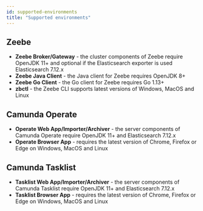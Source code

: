 ```yaml
---
id: supported-environments
title: "Supported environments"
---
```




## Zeebe

- **Zeebe Broker/Gateway** - the cluster components of Zeebe require OpenJDK 11+
  and optional if the Elasticsearch exporter is used Elasticsearch 7.12.x
- **Zeebe Java Client** - the Java client for Zeebe requires OpenJDK 8+
- **Zeebe Go Client** - the Go client for Zeebe requires Go 1.13+
- **zbctl** - the Zeebe CLI supports latest versions of Windows, MacOS and Linux

## Camunda Operate

- **Operate Web App/Importer/Archiver** - the server components of Camunda
  Operate require OpenJDK 11+ and Elasticsearch 7.12.x
- **Operate Browser App** - requires the latest version of Chrome, Firefox or
  Edge on Windows, MacOS and Linux
  
## Camunda Tasklist

- **Tasklist Web App/Importer/Archiver** - the server components of Camunda
  Tasklist require OpenJDK 11+ and Elasticsearch 7.12.x
- **Tasklist Browser App** - requires the latest version of Chrome, Firefox or
  Edge on Windows, MacOS and Linux

